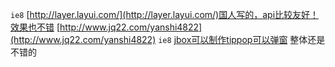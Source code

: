 `ie8` [http://layer.layui.com/](http://layer.layui.com/)国人写的，api比较友好！效果也不错
[http://www.jq22.com/yanshi4822](http://www.jq22.com/yanshi4822)
`ie8` [jbox可以制作tippop可以弹窗](http://www.jq22.com/yanshi442) 整体还是不错的